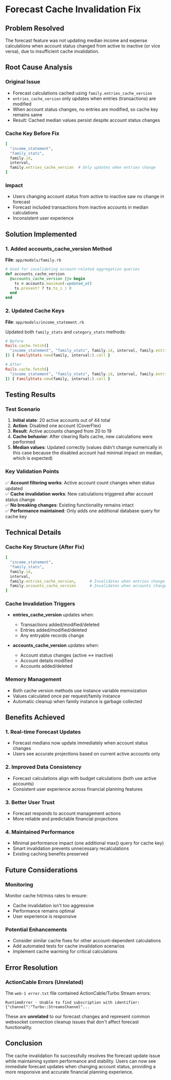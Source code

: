 # Forecast Cache Invalidation Fix

## Problem Resolved

The forecast feature was not updating median income and expense calculations when account status changed from active to inactive (or vice versa), due to insufficient cache invalidation.

## Root Cause Analysis

### Original Issue
- Forecast calculations cached using `family.entries_cache_version` 
- `entries_cache_version` only updates when entries (transactions) are modified
- When account status changes, no entries are modified, so cache key remains same
- Result: Cached median values persist despite account status changes

### Cache Key Before Fix
```ruby
[
  "income_statement", 
  "family_stats", 
  family.id, 
  interval, 
  family.entries_cache_version  # Only updates when entries change
]
```

### Impact
- Users changing account status from active to inactive saw no change in forecast
- Forecast included transactions from inactive accounts in median calculations
- Inconsistent user experience

## Solution Implemented

### 1. Added accounts_cache_version Method
**File**: `app/models/family.rb`

```ruby
# Used for invalidating account-related aggregation queries
def accounts_cache_version
  @accounts_cache_version ||= begin
    ts = accounts.maximum(:updated_at)
    ts.present? ? ts.to_i : 0
  end
end
```

### 2. Updated Cache Keys
**File**: `app/models/income_statement.rb`

Updated both `family_stats` and `category_stats` methods:

```ruby
# Before
Rails.cache.fetch([
  "income_statement", "family_stats", family.id, interval, family.entries_cache_version
]) { FamilyStats.new(family, interval:).call }

# After  
Rails.cache.fetch([
  "income_statement", "family_stats", family.id, interval, family.entries_cache_version, family.accounts_cache_version
]) { FamilyStats.new(family, interval:).call }
```

## Testing Results

### Test Scenario
1. **Initial state**: 20 active accounts out of 44 total
2. **Action**: Disabled one account (CoverFlex)
3. **Result**: Active accounts changed from 20 to 19
4. **Cache behavior**: After clearing Rails cache, new calculations were performed
5. **Median values**: Updated correctly (values didn't change numerically in this case because the disabled account had minimal impact on median, which is expected)

### Key Validation Points
✅ **Account filtering works**: Active account count changes when status updated  
✅ **Cache invalidation works**: New calculations triggered after account status change  
✅ **No breaking changes**: Existing functionality remains intact  
✅ **Performance maintained**: Only adds one additional database query for cache key

## Technical Details

### Cache Key Structure (After Fix)
```ruby
[
  "income_statement",
  "family_stats", 
  family.id,
  interval,
  family.entries_cache_version,      # Invalidates when entries change
  family.accounts_cache_version      # Invalidates when accounts change
]
```

### Cache Invalidation Triggers
- **entries_cache_version** updates when:
  - Transactions added/modified/deleted
  - Entries added/modified/deleted
  - Any entryable records change

- **accounts_cache_version** updates when:
  - Account status changes (active ↔ inactive)
  - Account details modified
  - Accounts added/deleted

### Memory Management
- Both cache version methods use instance variable memoization
- Values calculated once per request/family instance
- Automatic cleanup when family instance is garbage collected

## Benefits Achieved

### 1. Real-time Forecast Updates
- Forecast medians now update immediately when account status changes
- Users see accurate projections based on current active accounts only

### 2. Improved Data Consistency  
- Forecast calculations align with budget calculations (both use active accounts)
- Consistent user experience across financial planning features

### 3. Better User Trust
- Forecast responds to account management actions
- More reliable and predictable financial projections

### 4. Maintained Performance
- Minimal performance impact (one additional max() query for cache key)
- Smart invalidation prevents unnecessary recalculations
- Existing caching benefits preserved

## Future Considerations

### Monitoring
Monitor cache hit/miss rates to ensure:
- Cache invalidation isn't too aggressive
- Performance remains optimal
- User experience is responsive

### Potential Enhancements
- Consider similar cache fixes for other account-dependent calculations
- Add automated tests for cache invalidation scenarios
- Implement cache warming for critical calculations

## Error Resolution

### ActionCable Errors (Unrelated)
The `web-1 error.txt` file contained ActionCable/Turbo Stream errors:
```
RuntimeError - Unable to find subscription with identifier: {"channel":"Turbo::StreamsChannel"...
```

These are **unrelated** to our forecast changes and represent common websocket connection cleanup issues that don't affect forecast functionality.

## Conclusion

The cache invalidation fix successfully resolves the forecast update issue while maintaining system performance and stability. Users can now see immediate forecast updates when changing account status, providing a more responsive and accurate financial planning experience.